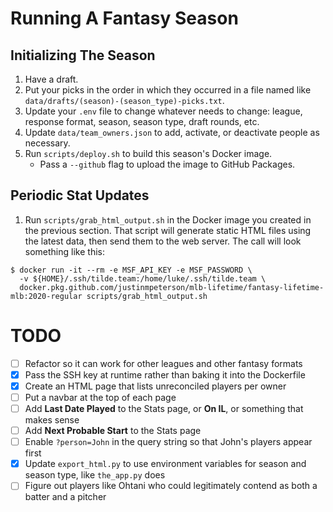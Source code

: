 # Running A Fantasy Season

## Initializing The Season

1. Have a draft.
1. Put your picks in the order in which they occurred in a file named like `data/drafts/(season)-(season_type)-picks.txt`.
1. Update your `.env` file to change whatever needs to change: league, response format, season, season type, draft rounds, etc.
1. Update `data/team_owners.json` to add, activate, or deactivate people as necessary.
1. Run `scripts/deploy.sh` to build this season's Docker image.
    * Pass a `--github` flag to upload the image to GitHub Packages.

## Periodic Stat Updates

1. Run `scripts/grab_html_output.sh` in the Docker image you created in the previous section. That script will generate static HTML files using the latest data, then send them to the web server. The call will look something like this:

```shell
$ docker run -it --rm -e MSF_API_KEY -e MSF_PASSWORD \
  -v ${HOME}/.ssh/tilde.team:/home/luke/.ssh/tilde.team \
  docker.pkg.github.com/justinmpeterson/mlb-lifetime/fantasy-lifetime-mlb:2020-regular scripts/grab_html_output.sh
```

# TODO

- [ ] Refactor so it can work for other leagues and other fantasy formats
- [x] Pass the SSH key at runtime rather than baking it into the Dockerfile
- [x] Create an HTML page that lists unreconciled players per owner
- [ ] Put a navbar at the top of each page
- [ ] Add **Last Date Played** to the Stats page, or **On IL**, or something that makes sense
- [ ] Add **Next Probable Start** to the Stats page
- [ ] Enable `?person=John` in the query string so that John's players appear first
- [x] Update `export_html.py` to use environment variables for season and season type, like `the_app.py` does
- [ ] Figure out players like Ohtani who could legitimately contend as both a batter and a pitcher